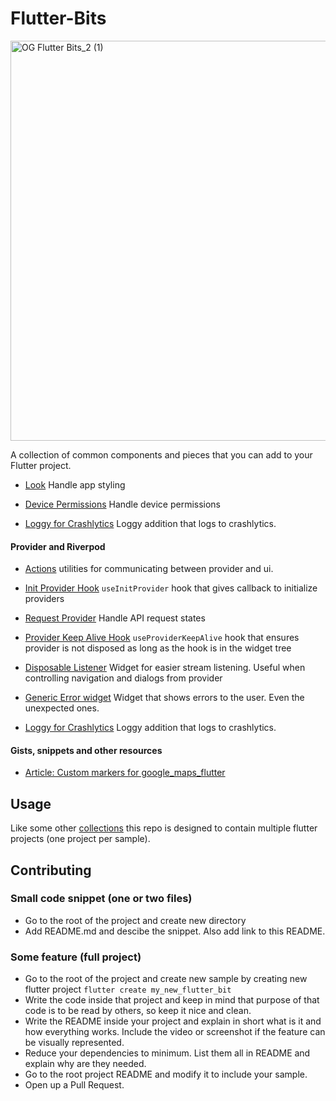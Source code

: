 # Flutter-Bits

<img width="640" alt="OG Flutter Bits_2 (1)" src="https://user-images.githubusercontent.com/5460328/129521694-813cafba-68ca-49d8-a55e-5bbd3af58eb3.png">

A collection of common components and pieces that you can add to your Flutter project.

- [Look](https://github.com/infinum/Flutter-Bits/blob/master/look)
Handle app styling

- [Device Permissions](https://github.com/infinum/flutter-bits/tree/master/device_permissions)
Handle device permissions

- [Loggy for Crashlytics](https://github.com/infinum/flutter-bits/tree/master/loggy_crashlytics)
Loggy addition that logs to crashlytics.

#### Provider and Riverpod

- [Actions](actions/README.md) utilities for communicating between provider and ui.

- [Init Provider Hook](https://github.com/infinum/flutter-bits/tree/master/init_provider_hook)
`useInitProvider` hook that gives callback to initialize providers

- [Request Provider](https://github.com/infinum/flutter-bits/tree/master/request_provider)
Handle API request states

- [Provider Keep Alive Hook](https://github.com/infinum/flutter-bits/tree/master/provider_keep_alive_hook)
`useProviderKeepAlive` hook that ensures provider is not disposed as long as the hook is in the widget tree

- [Disposable Listener](https://github.com/infinum/flutter-bits/tree/master/disposable_listener)
Widget for easier stream listening. Useful when controlling navigation and dialogs from provider

- [Generic Error widget](https://github.com/infinum/Flutter-Bits/blob/master/generic_error_widget)
Widget that shows errors to the user. Even the unexpected ones.

- [Loggy for Crashlytics](https://github.com/infinum/flutter-bits/tree/master/loggy_crashlytics)
Loggy addition that logs to crashlytics.

#### Gists, snippets and other resources

- [Article: Custom markers for google_maps_flutter](https://infinum.com/the-capsized-eight/creating-custom-markers-on-google-maps-in-flutter-apps)

## Usage

Like some other [collections](https://github.com/gskinnerTeam/flutter_vignettes) this repo is designed to contain multiple flutter projects (one project per sample).

## Contributing

### Small code snippet (one or two files)
- Go to the root of the project and create new directory
- Add README.md and descibe the snippet. Also add link to this README.

### Some feature (full project)
- Go to the root of the project and create new sample by creating new flutter project `flutter create my_new_flutter_bit`
- Write the code inside that project and keep in mind that purpose of that code is to be read by others, so keep it nice and clean.
- Write the README inside your project and explain in short what is it and how everything works. Include the video or screenshot if the feature can be visually represented.
- Reduce your dependencies to minimum. List them all in README and explain why are they needed.
- Go to the root project README and modify it to include your sample.
- Open up a Pull Request.
